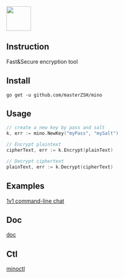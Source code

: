 <image width="64" height="64" src="./images/icon.png" />


## Instruction

Fast&Secure encryption tool

## Install

```
go get -u github.com/masterZSH/mino
```

## Usage

```go
// create a new key by pass and salt
k, err := mino.NewKey("myPass", "mySalt")

// Encrypt plaintext
cipherText, err := k.Encrypt(plainText)

// Decrypt ciphertext
plainText, err := k.Decrypt(cipherText)

```

## Examples

<a href="./examples/chat/README.md">1v1 command-line chat</a>


## Doc
[doc](https://godoc.org/github.com/masterZSH/mino)


## Ctl

[minoctl](https://github.com/masterZSH/mino/tree/main/cli) 
